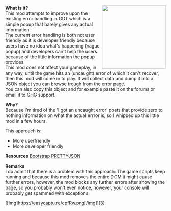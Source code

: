 <a href="https://raw.github.com/jariz/jariz-error/master/screen.png"><img src="https://raw.github.com/jariz/jariz-error/master/screen.png" width="200" align="right"></a>
__What is it?__  
This mod attempts to improve upon the existing error handling in GDT which is a simple popup that barely gives any actual information.  
The current error handling is both not user friendly as it is developer friendly because users have no idea what's happening (vague popup) and developers can't help the users because of the little information the popup provides.  
This mod does not affect your gameplay, in any way, until the game hits an (uncaught) error of which it can't recover, then this mod will come in to play.
It will collect data and dump it into a JSON object you can browse trough from the error page.  
You can also copy this object and for example paste it on the forums or email it to GHG support.

__Why?__  
Because I'm tired of the 'I got an uncaught error' posts that provide zero to nothing information on what the actual errror is, so I whipped up this little mod in a few hours.  

This approach is:  

 - More userfriendly
 - More developer friendly

__Resources__
[Bootstrap][1]
[PRETTYJSON][2]


__Remarks__  
I do admit that there is a problem with this approach: The game scripts keep running and because this mod removes the entire DOM it might cause further errors, however, the mod blocks any further errors after showing the page, so you probably won't even notice, however, your console will probably get spammed with exceptions.

[[img]https://easycaptu.re/cpfRw.png[/img]][3]


  [1]: http://getbootstrap.com
  [2]: https://github.com/warfares/pretty-json
  [3]: https://github.com/jariz/jariz-error/archive/master.zip
